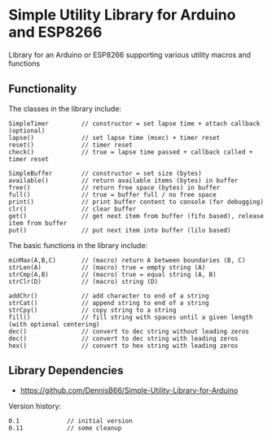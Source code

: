 # Simple Utility Library for Arduino and ESP8266
Library for an Arduino or ESP8266 supporting various utility macros and functions

## Functionality

The classes in the library include:
```
SimpleTimer         // constructor = set lapse time + attach callback (optional)
lapse()             // set lapse time (msec) + timer reset
reset()             // timer reset
check()             // true = lapse time passed + callback called + timer reset

SimpleBuffer        // constructor = set size (bytes)
available()         // return available items (bytes) in buffer
free()              // return free space (bytes) in buffer
full()              // true = buffer full / no free space
print()             // print buffer content to console (for debugging)
clr()               // clear buffer
get()               // get next item from buffer (fifo based), release item from buffer
put()               // put next item into buffer (lilo based)
```

The basic functions in the library include:
```
minMax(A,B,C)       // (macro) return A between boundaries (B, C)
strLen(A)           // (macro) true = empty string (A)
strCmp(A,B)         // (macro) true = equal string (A, B)
strClr(D)           // (macro) string (D)

addChr()            // add character to end of a string
strCat()            // append string to end of a string
strCpy()            // copy string to a string
fill()              // fill string with spaces until a given length (with optional centering)
dec()               // convert to dec string without leading zeros
dec()               // convert to dec string with leading zeros
hex()               // convert to hex string with leading zeros
```

## Library Dependencies

- https://github.com/DennisB66/Simple-Utility-Library-for-Arduino

Version history:
```
0.1             // initial version
0.11            // some cleanup
```
